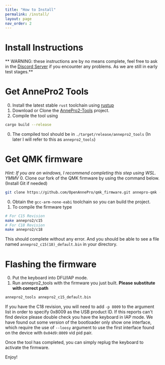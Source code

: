 ```yaml
---
title: "How to Install"
permalink: /install/
layout: page
nav_order: 2
---
```


# Install Instructions

** WARNING: these instructions are by no means complete, feel free to ask in the
[Discord Server](https://discord.gg/ygssH9x) if you encounter any problems.
As we are still in early test stages.**

# Get AnnePro2 Tools

0. Install the latest stable `rust` toolchain using [rustup](https://rustup.rs/)
0. Download or Clone the [AnnePro2-Tools](https://github.com/OpenAnnePro/AnnePro2-Tools) project.
0. Compile the tool using
```bash
cargo build --release
```
0. The compiled tool should be in `./target/release/annepro2_tools` (In later I will refer to this as `annepro2_tools`)

# Get QMK firmware
*Hint: If you are on windows, I recommend completing this step using WSL. YMMV*
0. Clone our fork of the QMK firmware by using the command below. (Install Git if needed)
```bash
git clone https://github.com/OpenAnnePro/qmk_firmware.git annepro-qmk --recursive --depth 1
```
0. Obtain the `gcc-arm-none-eabi` toolchain so you can build the project.
0. To compile the firmware type
```bash
# For C15 Revision
make annepro2/c15
# For C18 Revision
make annepro2/c18
```
This should complete without any error. And you should be able to see a file named
`annepro2_c15(18)_default.bin` in your directory.

# Flashing the firmware
0. Put the keyboard into DFU/IAP mode.
0. Run annepro2_tools with the firmware you just built.
**Please substitute with correct path**
```bash
annepro2_tools annepro2_c15_default.bin
```
If you have the C18 revision, you will need to add `-p 8009` to the argument list
in order to specify 0x8009 as the USB product ID. If this reports can't find device
please double check you have the keyboard in IAP mode. We have found out some version
of the bootloader only show one interface, which require the use of `--loosy` argument
to use the first interface found on the device with `0x04d9:8009` vid pid pair.

Once the tool has completed, you can simply replug the keyboard to activate the firmware.

Enjoy!